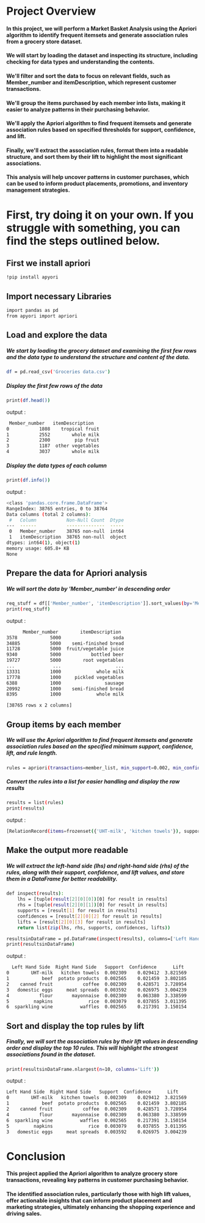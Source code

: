 # Project Overview

#### In this project, we will perform a Market Basket Analysis using the Apriori algorithm to identify frequent itemsets and generate association rules from a grocery store dataset.

#### We will start by loading the dataset and inspecting its structure, including checking for data types and understanding the contents.

#### We'll filter and sort the data to focus on relevant fields, such as Member_number and itemDescription, which represent customer transactions.

#### We'll group the items purchased by each member into lists, making it easier to analyze patterns in their purchasing behavior.

#### We'll apply the Apriori algorithm to find frequent itemsets and generate association rules based on specified thresholds for support, confidence, and lift.

#### Finally, we'll extract the association rules, format them into a readable structure, and sort them by their lift to highlight the most significant associations.

#### This analysis will help uncover patterns in customer purchases, which can be used to inform product placements, promotions, and inventory management strategies.

# First, try doing it on your own. If you struggle with something, you can find the steps outlined below.

## **First we install apriori**
```bash
!pip install apyori
```
## **Import necessary Libraries**
```bash
import pandas as pd
from apyori import apriori
```
## **Load and explore the data**
##### We start by loading the grocery dataset and examining the first few rows and the data type to understand the structure and content of the data.
```bash
df = pd.read_csv('Groceries data.csv')
```
##### Display the first few rows of the data
```bash
print(df.head())
```
output :
```bash
 Member_number   itemDescription
0           1808    tropical fruit
1           2552        whole milk
2           2300         pip fruit
3           1187  other vegetables
4           3037        whole milk
```
##### Display the data types of each column
```bash
print(df.info())
```
output :
```bash
<class 'pandas.core.frame.DataFrame'>
RangeIndex: 38765 entries, 0 to 38764
Data columns (total 2 columns):
 #   Column           Non-Null Count  Dtype 
---  ------           --------------  ----- 
 0   Member_number    38765 non-null  int64 
 1   itemDescription  38765 non-null  object
dtypes: int64(1), object(1)
memory usage: 605.8+ KB
None
```
## **Prepare the data for Apriori analysis**
##### We will sort the data by 'Member_number' in descending order
```bash
req_stuff = df[['Member_number', 'itemDescription']].sort_values(by='Member_number', ascending=False)
print(req_stuff)
```
output :
```bash
      Member_number        itemDescription
3578            5000                   soda
34885           5000    semi-finished bread
11728           5000  fruit/vegetable juice
9340            5000           bottled beer
19727           5000        root vegetables
...              ...                    ...
13331           1000             whole milk
17778           1000     pickled vegetables
6388            1000                sausage
20992           1000    semi-finished bread
8395            1000             whole milk

[38765 rows x 2 columns]
```
## **Group items by each member**
##### We will use the Apriori algorithm to find frequent itemsets and generate association rules based on the specified minimum support, confidence, lift, and rule length.
```bash
rules = apriori(transactions=member_list, min_support=0.002, min_confidence=0.0002, min_lift=3, min_length=2, max_length=2)
```
##### Convert the rules into a list for easier handling and display the raw results
```bash
results = list(rules)
print(results)
```
output :
```bash
[RelationRecord(items=frozenset({'UHT-milk', 'kitchen towels'}), support=0.002308876346844536, ordered_statistics=[OrderedStatistic(items_base=frozenset({'UHT-milk'}), items_add=frozenset({'kitchen towels'}), confidence=0.029411764705882356, lift=3.821568627450981), OrderedStatistic(items_base=frozenset({'kitchen towels'}), items_add=frozenset({'UHT-milk'}), confidence=0.30000000000000004, lift=3.821568627450981)]), RelationRecord(items=frozenset({'beef', 'potato products'}), support=0.002565418163160595, ordered_statistics=[OrderedStatistic(items_base=frozenset({'beef'}), items_add=frozenset({'potato products'}), confidence=0.02145922746781116, lift=3.8021849395239955), OrderedStatistic(items_base=frozenset({'potato products'}), items_add=frozenset({'beef'}), confidence=0.4545454545454546, lift=3.8021849395239955)]), RelationRecord(items=frozenset({'canned fruit', 'coffee'}), support=0.002308876346844536, ordered_statistics=[OrderedStatistic(items_base=frozenset({'canned fruit'}), items_add=frozenset({'coffee'}), confidence=0.4285714285714286, lift=3.7289540816326534), OrderedStatistic(items_base=frozenset({'coffee'}), items_add=frozenset({'canned fruit'}), confidence=0.020089285714285716, lift=3.7289540816326534)]), RelationRecord(items=frozenset({'meat spreads', 'domestic eggs'}), support=0.0035915854284248334, ordered_statistics=[OrderedStatistic(items_base=frozenset({'domestic eggs'}), items_add=frozenset({'meat spreads'}), confidence=0.02697495183044316, lift=3.0042389210019267), OrderedStatistic(items_base=frozenset({'meat spreads'}), items_add=frozenset({'domestic eggs'}), confidence=0.4, lift=3.0042389210019267)]), RelationRecord(items=frozenset({'flour', 'mayonnaise'}), support=0.002308876346844536, ordered_statistics=[OrderedStatistic(items_base=frozenset({'flour'}), items_add=frozenset({'mayonnaise'}), confidence=0.06338028169014086, lift=3.3385991625428253), OrderedStatistic(items_base=frozenset({'mayonnaise'}), items_add=frozenset({'flour'}), confidence=0.12162162162162163, lift=3.338599162542825)]), RelationRecord(items=frozenset({'rice', 'napkins'}), support=0.0030785017957927143, ordered_statistics=[OrderedStatistic(items_base=frozenset({'napkins'}), items_add=frozenset({'rice'}), confidence=0.03785488958990536, lift=3.0113950943153287), OrderedStatistic(items_base=frozenset({'rice'}), items_add=frozenset({'napkins'}), confidence=0.2448979591836735, lift=3.011395094315329)]), RelationRecord(items=frozenset({'waffles', 'sparkling wine'}), support=0.002565418163160595, ordered_statistics=[OrderedStatistic(items_base=frozenset({'sparkling wine'}), items_add=frozenset({'waffles'}), confidence=0.21739130434782608, lift=3.1501535477614353), OrderedStatistic(items_base=frozenset({'waffles'}), items_add=frozenset({'sparkling wine'}), confidence=0.03717472118959108, lift=3.1501535477614353)])]
```
## **Make the output more readable**
#####  We will extract the left-hand side (lhs) and right-hand side (rhs) of the rules, along with their support, confidence, and lift values, and store them in a DataFrame for better readability.
```bash
def inspect(results):
    lhs = [tuple(result[2][0][0])[0] for result in results]
    rhs = [tuple(result[2][0][1])[0] for result in results]
    supports = [result[1] for result in results]
    confidences = [result[2][0][2] for result in results]
    lifts = [result[2][0][3] for result in results]
    return list(zip(lhs, rhs, supports, confidences, lifts))

resultsinDataFrame = pd.DataFrame(inspect(results), columns=['Left Hand Side', 'Right Hand Side', 'Support', 'Confidence', 'Lift'])
print(resultsinDataFrame)
```
output :
```bash
  Left Hand Side  Right Hand Side   Support  Confidence      Lift
0        UHT-milk   kitchen towels  0.002309    0.029412  3.821569
1            beef  potato products  0.002565    0.021459  3.802185
2    canned fruit           coffee  0.002309    0.428571  3.728954
3   domestic eggs     meat spreads  0.003592    0.026975  3.004239
4           flour       mayonnaise  0.002309    0.063380  3.338599
5         napkins             rice  0.003079    0.037855  3.011395
6  sparkling wine          waffles  0.002565    0.217391  3.150154
```
## **Sort and display the top rules by lift**
##### Finally, we will sort the association rules by their lift values in descending order and display the top 10 rules. This will highlight the strongest associations found in the dataset.
```bash
print(resultsinDataFrame.nlargest(n=10, columns='Lift'))
```
output :
```bash
Left Hand Side  Right Hand Side   Support  Confidence      Lift
0        UHT-milk   kitchen towels  0.002309    0.029412  3.821569
1            beef  potato products  0.002565    0.021459  3.802185
2    canned fruit           coffee  0.002309    0.428571  3.728954
4           flour       mayonnaise  0.002309    0.063380  3.338599
6  sparkling wine          waffles  0.002565    0.217391  3.150154
5         napkins             rice  0.003079    0.037855  3.011395
3   domestic eggs     meat spreads  0.003592    0.026975  3.004239
```
# Conclusion
#### This project applied the Apriori algorithm to analyze grocery store transactions, revealing key patterns in customer purchasing behavior.
#### The identified association rules, particularly those with high lift values, offer actionable insights that can inform product placement and marketing strategies, ultimately enhancing the shopping experience and driving sales.




